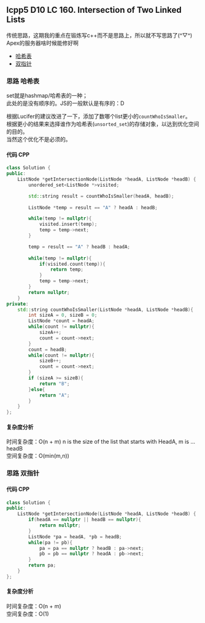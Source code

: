 ## lcpp5 D10 LC 160. Intersection of Two Linked Lists
传统思路，这期我的重点在锻炼写c++而不是思路上，所以就不写思路了(^▽^)
Apex的服务器啥时候能修好啊
- [哈希表](#思路-哈希表)
- [双指针](#思路-双指针)

### 思路 哈希表
set就是hashmap/哈希表的一种；   
此处的是没有顺序的。JS的一般默认是有序的：D   

根据Lucifer的建议改进了一下，添加了数哪个list更小的`countWhoIsSmaller`。   
根据更小的结果来选择谁作为哈希表(`unsorted_set`)的存储对象，以达到优化空间的目的。   
当然这个优化不是必须的。   
#### 代码 CPP

```cpp
class Solution {
public:
    ListNode *getIntersectionNode(ListNode *headA, ListNode *headB) {
        unordered_set<ListNode *>visited;

        std::string result = countWhoIsSmaller(headA, headB);
        
        ListNode *temp = result == "A" ? headA : headB;

        while(temp != nullptr){
            visited.insert(temp);
            temp = temp->next;
        }

        temp = result == "A" ? headB : headA;
        
        while(temp != nullptr){
            if(visited.count(temp)){
                return temp;
            }
            temp = temp->next;
        }
        return nullptr;
    }
private:
    std::string countWhoIsSmaller(ListNode *headA, ListNode *headB){
        int sizeA = 0, sizeB = 0;
        ListNode *count = headA;
        while(count != nullptr){
            sizeA++;
            count = count->next;
        }
        count = headB;
        while(count != nullptr){
            sizeB++;
            count = count->next;
        }
        if (sizeA >= sizeB){
            return "B";
        }else{
            return "A";
        }
    }
};

```

#### 复杂度分析
时间复杂度：O(n + m) n is the size of the list that starts with HeadA, m is ... headB   
空间复杂度：O(min(m,n))


### 思路 双指针

#### 代码 CPP

```cpp
class Solution {
public:
    ListNode *getIntersectionNode(ListNode *headA, ListNode *headB) {
        if(headA == nullptr || headB == nullptr){
            return nullptr;
        } 
        ListNode *pa = headA, *pb = headB;
        while(pa != pb){
            pa = pa == nullptr ? headB : pa->next;
            pb = pb == nullptr ? headA : pb->next;
        }
        return pa;
    }
};

```

#### 复杂度分析
时间复杂度：O(n + m)   
空间复杂度：O(1)